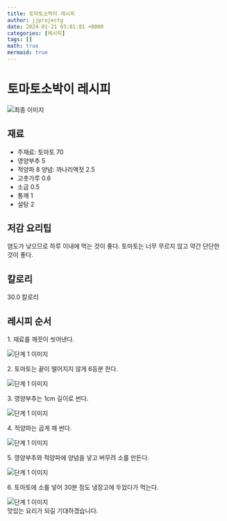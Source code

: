 ```yaml
---
title: 토마토소박이 레시피
author: jjprojectg
date: 2024-01-21 03:01:01 +0000
categories: [레시피]
tags: []
math: true
mermaid: true
---
```

<meta name="og:type" content="website"/>
<meta charset="UTF-8"/>
<div class="header">
  <h1>토마토소박이 레시피</h1>
</div>

<div class="container my-4">
  <div class="row">
    <div class="col-12 col-md-6">
      <div class="recipe-image">
        <img src="http://www.foodsafetykorea.go.kr/uploadimg/20141118/20141118102038_1416273638917.jpg" class="step-image" alt="최종 이미지"/>
      </div>
    </div>
    <div class="col-12 col-md-6">
      <div class="ingredients">
        <h2>재료</h2>
        <ul class="card">
          <li> 주재료: 토마토 70 </li>
          <li>  영양부추 5 </li>
          <li>  적양파 8 양념: 까나리액젓 2.5 </li>
          <li>  고춧가루 0.6 </li>
          <li>  소금 0.5 </li>
          <li>  통깨 1 </li>
          <li>  설탕 2 </li>
</ul>
      </div>
    </div>
    <div class="col-12 col-md-6">
      <div class="ingredients">
        <h2>저감 요리팁</h2>
        <div class="card"> 
          <p>
            염도가 낮으므로 하루 이내에 먹는 것이 좋다. 토마토는 너무 무르지 않고 약간 단단한 것이 좋다.
          </p>
        </div>
      </div>
      <div class="ingredients">
        <h2>칼로리</h2>
        <div class="card"> 
          <p>
            30.0 칼로리
          </p>
        </div>
      </div>
    </div>
  </div>

  <h2 class="my-4">레시피 순서</h2>
  <div class="card recipe-card">
    <div class="card-body recipe-step">
      <p class="card-text step-description">1. 재료를 깨끗이 씻어낸다.</p>
      <img src="http://www.foodsafetykorea.go.kr/uploadimg/cook/769-1.jpg" alt="단계 1 이미지" class="step-image"/>
    </div>
  </div>
  <div class="card recipe-card">
    <div class="card-body recipe-step">
      <p class="card-text step-description">2. 토마토는 끝이 떨어지지 않게 6등분 한다.</p>
      <img src="http://www.foodsafetykorea.go.kr/uploadimg/cook/769-2.jpg" alt="단계 1 이미지" class="step-image"/>
    </div>
  </div>
  <div class="card recipe-card">
    <div class="card-body recipe-step">
      <p class="card-text step-description">3. 영양부추는 1cm 길이로 썬다.</p>
      <img src="http://www.foodsafetykorea.go.kr/uploadimg/cook/769-3.jpg" alt="단계 1 이미지" class="step-image"/>
    </div>
  </div>
  <div class="card recipe-card">
    <div class="card-body recipe-step">
      <p class="card-text step-description">4. 적양파는 곱게 채 썬다.</p>
      <img src="http://www.foodsafetykorea.go.kr/uploadimg/cook/769-4.jpg" alt="단계 1 이미지" class="step-image"/>
    </div>
  </div>
  <div class="card recipe-card">
    <div class="card-body recipe-step">
      <p class="card-text step-description">5. 영양부추와 적양파에 양념을 넣고 버무려 소를 만든다.</p>
      <img src="http://www.foodsafetykorea.go.kr/uploadimg/cook/769-5.jpg" alt="단계 1 이미지" class="step-image"/>
    </div>
  </div>
  <div class="card recipe-card">
    <div class="card-body recipe-step">
      <p class="card-text step-description">6. 토마토에 소를 넣어 30분 정도 냉장고에 두었다가 먹는다.</p>
      <img src="http://www.foodsafetykorea.go.kr/uploadimg/cook/769-6.jpg" alt="단계 1 이미지" class="step-image"/>
    </div>
  </div>

</div>
맛있는 요리가 되길 기대하겠습니다.
